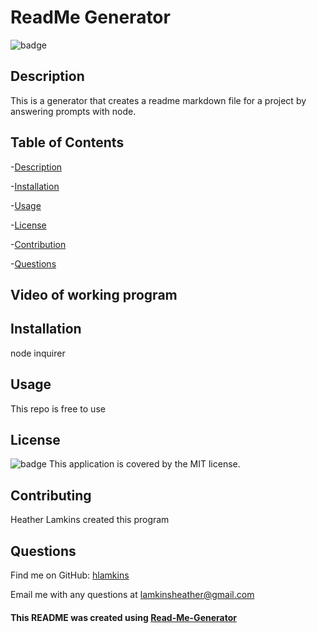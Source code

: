 
# ReadMe Generator

![badge](https://img.shields.io/badge/license-MIT-brightgreen)

## Description
This is a generator that creates a readme markdown file for a project by answering prompts with node.

## Table of Contents
-[Description](#description)

-[Installation](#installation)
 
-[Usage](#usage)

-[License](#license)

-[Contribution](#contribution)

-[Questions](#questions)

## Video of working program


## Installation
node inquirer

## Usage
This repo is free to use

## License
![badge](https://img.shields.io/badge/license-MIT-brightgreen)
This application is covered by the MIT license.

## Contributing
Heather Lamkins created this program

## Questions
Find me on GitHub: [hlamkins](https://github.com/hlamkins)
    
Email me with any questions at lamkinsheather@gmail.com

#### This README was created using [Read-Me-Generator](https://github.com/hlamkins/Read-Me-Generator)
